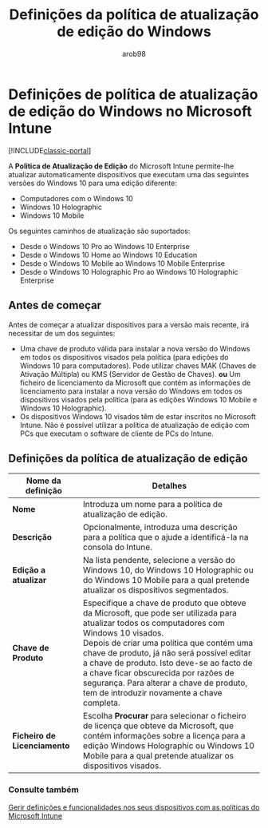 ﻿---
title: "Definições da política de atualização de edição do Windows"
description: "Saiba como atualizar automaticamente os dispositivos Windows 10 para uma versão diferente com o Intune."
keywords: 
author: arob98
ms.author: angrobe
manager: angrobe
ms.date: 04/14/2017
ms.topic: article
ms.prod: 
ms.service: microsoft-intune
ms.technology: 
ms.assetid: 8589866a-3f13-489b-a5cd-cee017d16d54
ms.reviewer: coryfe
ms.suite: ems
ms.custom: intune-classic
ms.openlocfilehash: 6f13e20144c96406b2e117c95a972a286b771e52
ms.sourcegitcommit: 769db6599d5eb0e2cca537d0f60a5df9c9f05079
ms.translationtype: HT
ms.contentlocale: pt-PT
ms.lasthandoff: 09/15/2017
---
# <a name="windows-edition-upgrade-policy-settings-in-microsoft-intune"></a>Definições de política de atualização de edição do Windows no Microsoft Intune

[!INCLUDE[classic-portal](../includes/classic-portal.md)]

A **Política de Atualização de Edição** do Microsoft Intune permite-lhe atualizar automaticamente dispositivos que executam uma das seguintes versões do Windows 10 para uma edição diferente:
* Computadores com o Windows 10
* Windows 10 Holographic
* Windows 10 Mobile

Os seguintes caminhos de atualização são suportados:
- Desde o Windows 10 Pro ao Windows 10 Enterprise
- Desde o Windows 10 Home ao Windows 10 Education
- Desde o Windows 10 Mobile ao Windows 10 Mobile Enterprise
- Desde o Windows 10 Holographic Pro ao Windows 10 Holographic Enterprise

## <a name="before-you-start"></a>Antes de começar
Antes de começar a atualizar dispositivos para a versão mais recente, irá necessitar de um dos seguintes:
* Uma chave de produto válida para instalar a nova versão do Windows em todos os dispositivos visados pela política (para edições do Windows 10 para computadores). Pode utilizar chaves MAK (Chaves de Ativação Múltipla) ou KMS (Servidor de Gestão de Chaves).
**ou** Um ficheiro de licenciamento da Microsoft que contém as informações de licenciamento para instalar a nova versão do Windows em todos os dispositivos visados pela política (para as edições Windows 10 Mobile e Windows 10 Holographic).
* Os dispositivos Windows 10 visados têm de estar inscritos no Microsoft Intune. Não é possível utilizar a política de atualização de edição com PCs que executam o software de cliente de PCs do Intune.

## <a name="edition-upgrade-policy-settings"></a>Definições da política de atualização de edição

|Nome da definição|Detalhes|
|-|-|
|**Nome**|Introduza um nome para a política de atualização de edição.|
|**Descrição**|Opcionalmente, introduza uma descrição para a política que o ajude a identificá-la na consola do Intune.
|**Edição a atualizar**|Na lista pendente, selecione a versão do Windows 10, do Windows 10 Holographic ou do Windows 10 Mobile para a qual pretende atualizar os dispositivos segmentados.
|**Chave de Produto**|Especifique a chave de produto que obteve da Microsoft, que pode ser utilizada para atualizar todos os computadores com Windows 10 visados.<br>Depois de criar uma política que contém uma chave de produto, já não será possível editar a chave de produto. Isto deve-se ao facto de a chave ficar obscurecida por razões de segurança. Para alterar a chave de produto, tem de introduzir novamente a chave completa.
|**Ficheiro de Licenciamento**|Escolha **Procurar** para selecionar o ficheiro de licença que obteve da Microsoft, que contém informações sobre a licença para a edição Windows Holographic ou Windows 10 Mobile para a qual pretende atualizar os dispositivos visados.

### <a name="see-also"></a>Consulte também
[Gerir definições e funcionalidades nos seus dispositivos com as políticas do Microsoft Intune](manage-settings-and-features-on-your-devices-with-microsoft-intune-policies.md)
